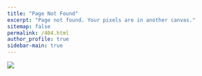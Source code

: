 ```yaml
---
title: "Page Not Found"
excerpt: "Page not found. Your pixels are in another canvas."
sitemap: false
permalink: /404.html
author_profile: true
sidebar-main: true
---
```


![](https://encrypted-tbn0.gstatic.com/images?q=tbn:ANd9GcRA019LFPVaDyWb_BvL1GtJASzlbKEyD4aFlt4y-LLkquInz47POpmNbEsuVv9DlppAH7E&usqp=CAU)
